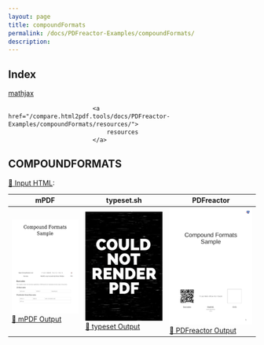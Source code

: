 ```yaml
---
layout: page
title: compoundFormats
permalink: /docs/PDFreactor-Examples/compoundFormats/
description: 
---
```


## Index
<div class="boxes">
                            <a href="/compare.html2pdf.tools/docs/PDFreactor-Examples/compoundFormats/mathjax/">
                                mathjax
                            </a>

                            <a href="/compare.html2pdf.tools/docs/PDFreactor-Examples/compoundFormats/resources/">
                                resources
                            </a>
</div>

## COMPOUNDFORMATS

[📄 Input HTML](/html/PDFreactor%20Examples/compoundFormats/compoundFormats.html):

| mPDF | typeset.sh | PDFreactor |
|---------|---------|---------|
| ![mPDF Preview](mpdf__html_PDFreactor_Examples_compoundFormats_compoundFormats.html.png) [📕 mPDF Output](mpdf__html_PDFreactor_Examples_compoundFormats_compoundFormats.html.pdf) | ![typeset Preview](typeset__html_PDFreactor_Examples_compoundFormats_compoundFormats.html.png) [📕 typeset Output](typeset__html_PDFreactor_Examples_compoundFormats_compoundFormats.html.pdf) | ![PDFreactor Preview](pdfreactor__html_PDFreactor_Examples_compoundFormats_compoundFormats.html.png) [📕 PDFreactor Output](pdfreactor__html_PDFreactor_Examples_compoundFormats_compoundFormats.html.pdf)


